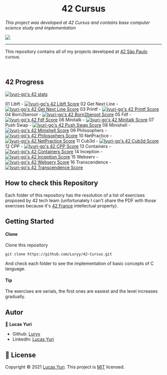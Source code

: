 <h1 align="center"> 42 Cursus </h1>

_This project was developed at 42 Cursus and contains base computer science study and implementation_

<img aling="center" src="https://user-images.githubusercontent.com/59494158/117499462-a6c3e580-af51-11eb-83ed-4ae2794fe697.png" />

---

This repository contains all of my projects developed at [42 São Paulo](https://www.42sp.org.br/) cursus.

<br/>

## 42 Progress

[![lyuri-go's 42 stats](https://badge42.vercel.app/api/v2/cl5785ik5006909me9fa0vqww/stats?cursusId=21&coalitionId=piscine)](https://profile.intra.42.fr/users/lyuri-go)


01 Libft - [![lyuri-go's 42 Libft Score](https://badge42.vercel.app/api/v2/cl0yx1v0j0158ns5shlllmdvb/project/2173230)](https://projects.intra.42.fr/projects/42cursus-libft/projects_users/2173230)
02 Get Next Line - [![lyuri-go's 42 Get Next Line Score](https://badge42.vercel.app/api/v2/cl0yx1v0j0158ns5shlllmdvb/project/2199556)](https://projects.intra.42.fr/projects/42cursus-get_next_line/projects_users/2199556)
03 Printf - [![lyuri-go's 42 Printf Score](https://badge42.vercel.app/api/v2/cl0yx1v0j0158ns5shlllmdvb/project/2216805)](https://projects.intra.42.fr/projects/42cursus-ft_printf/projects_users/2216805)
04 Born2beroot - [![lyuri-go's 42 Born2beroot Score](https://badge42.vercel.app/api/v2/cl0yx1v0j0158ns5shlllmdvb/project/2280877)](https://projects.intra.42.fr/projects/born2beroot/projects_users/2280877)
05 Fdf - [![lyuri-go's 42 Fdf Score](https://badge42.vercel.app/api/v2/cl0yx1v0j0158ns5shlllmdvb/project/2316909)](https://projects.intra.42.fr/projects/42cursus-fdf/projects_users/2316909)
06 Minitalk - [![lyuri-go's 42 Minitalk Score](https://badge42.vercel.app/api/v2/cl0yx1v0j0158ns5shlllmdvb/project/2356497)](https://projects.intra.42.fr/projects/minitalk/projects_users/2356497)
07 Push Swap - [![lyuri-go's 42 Push Swap Score](https://badge42.vercel.app/api/v2/cl0yx1v0j0158ns5shlllmdvb/project/2377108)](https://projects.intra.42.fr/projects/42cursus-push_swap/projects_users/2377108)
08 Minishell - [![lyuri-go's 42 Minishell Score](https://badge42.vercel.app/api/v2/cl0yx1v0j0158ns5shlllmdvb/project/2390912)](https://projects.intra.42.fr/projects/42cursus-minishell/projects_users/2390912)
09 Philosophers - [![lyuri-go's 42 Philosophers Score](https://badge42.vercel.app/api/v2/cl0yx1v0j0158ns5shlllmdvb/project/2480505)](https://projects.intra.42.fr/projects/42cursus-philosophers/projects_users/2480505)
10 NetPractice - [![lyuri-go's 42 NetPractice Score](https://badge42.vercel.app/api/v2/cl0yx1v0j0158ns5shlllmdvb/project/2526476)](https://projects.intra.42.fr/projects/netpractice/projects_users/2526476)
11 Cub3d - [![lyuri-go's 42 Cub3d Score](https://badge42.vercel.app/api/v2/cl0yx1v0j0158ns5shlllmdvb/project/2216805)](https://projects.intra.42.fr/projects/cub3d/projects_users/2532995)
12 CPP - [![lyuri-go's 42 CPP Score](https://badge42.vercel.app/api/v2/cl0yx1v0j0158ns5shlllmdvb/project/2602551)](https://projects.intra.42.fr/projects/cpp-module-00/projects_users/2602551)
13 Containers - [![lyuri-go's 42 Containers Score](https://badge42.vercel.app/api/v2/cl0yx1v0j0158ns5shlllmdvb/project/2644046)](https://projects.intra.42.fr/projects/ft_containers/projects_users/2644046)
14 Inception - [![lyuri-go's 42 Inception Score](https://badge42.vercel.app/api/v2/cl0yx1v0j0158ns5shlllmdvb/project/2754336)](https://projects.intra.42.fr/projects/inception/projects_users/2754336)
15 Webserv - [![lyuri-go's 42 Webserv Score](https://badge42.vercel.app/api/v2/cl0yx1v0j0158ns5shlllmdvb/project/2811503)](https://projects.intra.42.fr/projects/webserv/projects_users/2811503)
16 Transcendence - [![lyuri-go's 42 Transcendence Score](https://badge42.vercel.app/api/v2/cl0yx1v0j0158ns5shlllmdvb/project/3061220)](https://projects.intra.42.fr/projects/ft_transcendence/projects_users/3061220)


## How to check this Repository

Each folder of this repository has the resolution of a list of exercises proposed by 42 tech team (unfortunately I can't share the PDF with those exercises because it's [42 France](https://www.42.fr/en/) intellectual property).

## Getting Started

#### Clone

Clone this repository

```
git clone https://github.com/Luryy/42-Cursus.git
```

And check each folder to see the implementation of basic concepts of C language.

#### Tip

The exercises are serials, the first ones are easiest and the level increases gradually.

## Autor

👤 **Lucas Yuri**

- Github: [Luryy](https://github.com/luryy)
- LinkedIn: [Lucas Yuri](https://linkedin.com/in/lucas-yuri)

## 📝 License

Copyright © 2021 [Lucas Yuri](https://github.com/luryy).
This project is [MIT](LICENSE) licensed.
